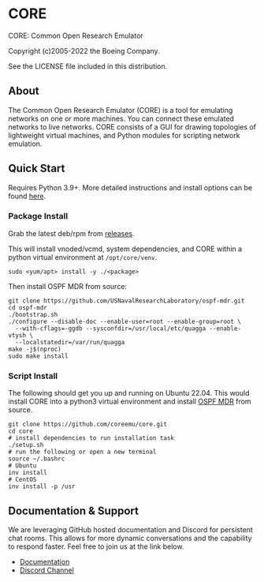 # CORE
CORE: Common Open Research Emulator

Copyright (c)2005-2022 the Boeing Company.

See the LICENSE file included in this distribution.

## About
The Common Open Research Emulator (CORE) is a tool for emulating
networks on one or more machines. You can connect these emulated
networks to live networks. CORE consists of a GUI for drawing
topologies of lightweight virtual machines, and Python modules for
scripting network emulation.

## Quick Start
Requires Python 3.9+. More detailed instructions and install options can be found
[here](https://coreemu.github.io/core/install.html).

### Package Install
Grab the latest deb/rpm from [releases](https://github.com/coreemu/core/releases).

This will install vnoded/vcmd, system dependencies, and CORE within a python
virtual environment at `/opt/core/venv`.
```shell
sudo <yum/apt> install -y ./<package>
```

Then install OSPF MDR from source:
```shell
git clone https://github.com/USNavalResearchLaboratory/ospf-mdr.git
cd ospf-mdr
./bootstrap.sh
./configure --disable-doc --enable-user=root --enable-group=root \
  --with-cflags=-ggdb --sysconfdir=/usr/local/etc/quagga --enable-vtysh \
  --localstatedir=/var/run/quagga
make -j$(nproc)
sudo make install
```

### Script Install
The following should get you up and running on Ubuntu 22.04. This would
install CORE into a python3 virtual environment and install
[OSPF MDR](https://github.com/USNavalResearchLaboratory/ospf-mdr) from source.

```shell
git clone https://github.com/coreemu/core.git
cd core
# install dependencies to run installation task
./setup.sh
# run the following or open a new terminal
source ~/.bashrc
# Ubuntu
inv install
# CentOS
inv install -p /usr
```

## Documentation & Support
We are leveraging GitHub hosted documentation and Discord for persistent
chat rooms. This allows for more dynamic conversations and the
capability to respond faster. Feel free to join us at the link below.

* [Documentation](https://coreemu.github.io/core/)
* [Discord Channel](https://discord.gg/AKd7kmP)
